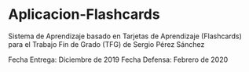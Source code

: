 # Aplicacion-Flashcards
Sistema de Aprendizaje basado en Tarjetas de Aprendizaje (Flashcards) para el Trabajo Fin de Grado (TFG) de Sergio Pérez Sánchez


Fecha Entrega: Diciembre de 2019
Fecha Defensa: Febrero de 2020
